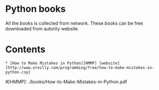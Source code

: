 # Python books

All the books is collected from network. These books can be free downloaded from autority website.


# Contents

	* [How to Make Mistakes in Python][HMMP] [website][http://www.oreilly.com/programming/free/how-to-make-mistakes-in-python.csp]
	
	
	
	
	
	
	
	
	
#[HMMP]: ./books/How-to-Make-Mistakes-in-Python.pdf